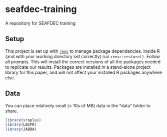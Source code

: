 
<!-- README.md is generated from README.Rmd. Please edit that file -->

# seafdec-training

<!-- badges: start -->
<!-- badges: end -->

A repository for SEAFDEC training

## Setup

This project is set up with
[`renv`](https://rstudio.github.io/renv/articles/renv.html) to manage
package dependencies. Inside R (and with your working directory set
correctly) run `renv::restore()`. Follow all prompts. This will install
the correct versions of all the packages needed to replicate our
results. Packages are installed in a stand-alone project library for
this paper, and will not affect your installed R packages anywhere else.

## Data

You can place relatively small (\< 10s of MB) data in the “data” folder
to share.

``` r
library(sraplus)
library(LBSPR)
library(JABBA)
```

